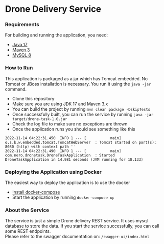 # Drone Delivery Service

### Requirements

For building and running the application, you need:

* [Java 17](https://www.oracle.com/java/technologies/javase/jdk17-archive-downloads.html)
* [Maven 3](https://maven.apache.org/download.cgi)
* [MySQL 8](https://dev.mysql.com/downloads/mysql/)

### How to Run

This application is packaged as a jar which has Tomcat embedded. No Tomcat or JBoss installation is necessary. You run it using the ```java -jar``` command.

* Clone this repository
* Make sure you are using JDK 17 and Maven 3.x
* You can build the project by running ```mvn clean package -DskipTests```
* Once successfully built, you can run the service by running ```java -jar target/drone-task-1.0.jar```
* Check the log file to make sure no exceptions are thrown
* Once the application runs you should see something like this
```
2022-11-14 04:22:31.450  INFO 1 --- [           main] o.s.b.w.embedded.tomcat.TomcatWebServer  : Tomcat started on port(s): 8080 (http) with context path ''
2022-11-14 04:22:31.490  INFO 1 --- [           main] com.nero.dronetask.DroneTaskApplication  : Started DroneTaskApplication in 14.981 seconds (JVM running for 18.133)
```

### Deploying the Application using Docker
The easiest way to deploy the application is to use the docker
* [Install docker-compose](https://docs.docker.com/compose/install/)
* Start the application by running ```docker-compose up```

### About the Service
The service is just a simple Drone delivery REST service. It uses mysql database to store the data. If you start the service successfully, you can call some REST endpoints.<br />
Please refer to the swagger documentation on: ```/swagger-ui/index.html```

